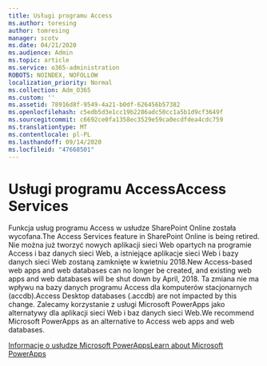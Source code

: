 ```yaml
---
title: Usługi programu Access
ms.author: toresing
author: tomresing
manager: scotv
ms.date: 04/21/2020
ms.audience: Admin
ms.topic: article
ms.service: o365-administration
ROBOTS: NOINDEX, NOFOLLOW
localization_priority: Normal
ms.collection: Adm_O365
ms.custom: ''
ms.assetid: 78916d8f-9549-4a21-b0df-626456b57382
ms.openlocfilehash: c5edb5d3e1cc19b2286adc50cc1a5b1d9cf3649f
ms.sourcegitcommit: c6692ce0fa1358ec3529e59ca0ecdfdea4cdc759
ms.translationtype: MT
ms.contentlocale: pl-PL
ms.lasthandoff: 09/14/2020
ms.locfileid: "47668501"
---
```

# <a name="access-services"></a><span data-ttu-id="0705a-102">Usługi programu Access</span><span class="sxs-lookup"><span data-stu-id="0705a-102">Access Services</span></span>

<span data-ttu-id="0705a-103">Funkcja usług programu Access w usłudze SharePoint Online została wycofana.</span><span class="sxs-lookup"><span data-stu-id="0705a-103">The Access Services feature in SharePoint Online is being retired.</span></span> <span data-ttu-id="0705a-104">Nie można już tworzyć nowych aplikacji sieci Web opartych na programie Access i baz danych sieci Web, a istniejące aplikacje sieci Web i bazy danych sieci Web zostaną zamknięte w kwietniu 2018.</span><span class="sxs-lookup"><span data-stu-id="0705a-104">New Access-based web apps and web databases can no longer be created, and existing web apps and web databases will be shut down by April, 2018.</span></span> <span data-ttu-id="0705a-105">Ta zmiana nie ma wpływu na bazy danych programu Access dla komputerów stacjonarnych (accdb).</span><span class="sxs-lookup"><span data-stu-id="0705a-105">Access Desktop databases (.accdb) are not impacted by this change.</span></span> <span data-ttu-id="0705a-106">Zalecamy korzystanie z usługi Microsoft PowerApps jako alternatywy dla aplikacji sieci Web i baz danych sieci Web.</span><span class="sxs-lookup"><span data-stu-id="0705a-106">We recommend Microsoft PowerApps as an alternative to Access web apps and web databases.</span></span> 
  
[<span data-ttu-id="0705a-107">Informacje o usłudze Microsoft PowerApps</span><span class="sxs-lookup"><span data-stu-id="0705a-107">Learn about Microsoft PowerApps</span></span>](https://powerapps.microsoft.com/)
  
